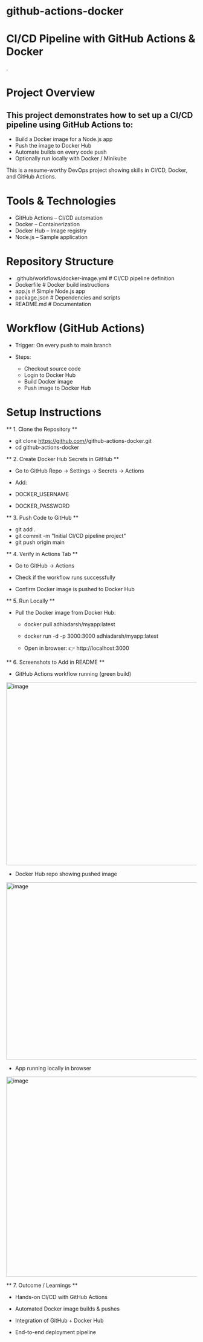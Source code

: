 # github-actions-docker

# CI/CD Pipeline with GitHub Actions & Docker
.
# Project Overview

## This project demonstrates how to set up a CI/CD pipeline using GitHub Actions to:

- Build a Docker image for a Node.js app
- Push the image to Docker Hub
- Automate builds on every code push
- Optionally run locally with Docker / Minikube

This is a resume-worthy DevOps project showing skills in CI/CD, Docker, and GitHub Actions.

# Tools & Technologies

- GitHub Actions – CI/CD automation
- Docker – Containerization
- Docker Hub – Image registry
- Node.js – Sample application

# Repository Structure

- .github/workflows/docker-image.yml   # CI/CD pipeline definition
- Dockerfile                           # Docker build instructions
- app.js                               # Simple Node.js app
- package.json                         # Dependencies and scripts
- README.md                            # Documentation

# Workflow (GitHub Actions)

- Trigger: On every push to main branch

- Steps:

   - Checkout source code
   - Login to Docker Hub
   - Build Docker image
   - Push image to Docker Hub

# Setup Instructions

** 1. Clone the Repository **

- git clone https://github.com/<username>/github-actions-docker.git
- cd github-actions-docker

** 2.  Create Docker Hub Secrets in GitHub **

- Go to GitHub Repo → Settings → Secrets → Actions

 - Add:

  - DOCKER_USERNAME 

  - DOCKER_PASSWORD 

** 3.  Push Code to GitHub **

- git add .
- git commit -m "Initial CI/CD pipeline project"
- git push origin main

** 4.  Verify in Actions Tab **

- Go to GitHub → Actions

- Check if the workflow runs successfully

- Confirm Docker image is pushed to Docker Hub

** 5. Run Locally **

- Pull the Docker image from Docker Hub:

  - docker pull adhiadarsh/myapp:latest

  - docker run -d -p 3000:3000 adhiadarsh/myapp:latest

  - Open in browser: 👉 http://localhost:3000

** 6. Screenshots to Add in README **

 -  GitHub Actions workflow running (green build)

   <img width="940" height="484" alt="image" src="https://github.com/user-attachments/assets/7484b9cb-93ea-44b9-8719-305186d0e5e3" />


 -  Docker Hub repo showing pushed image

   <img width="940" height="469" alt="image" src="https://github.com/user-attachments/assets/ecdec76a-9b9e-47ae-8ced-ce9ec410f1d8" />


 -  App running locally in browser

   <img width="940" height="529" alt="image" src="https://github.com/user-attachments/assets/d96fea09-f559-4259-820b-75c716c0c666" />


** 7. Outcome / Learnings **

- Hands-on CI/CD with GitHub Actions

- Automated Docker image builds & pushes

- Integration of GitHub + Docker Hub

- End-to-end deployment pipeline
